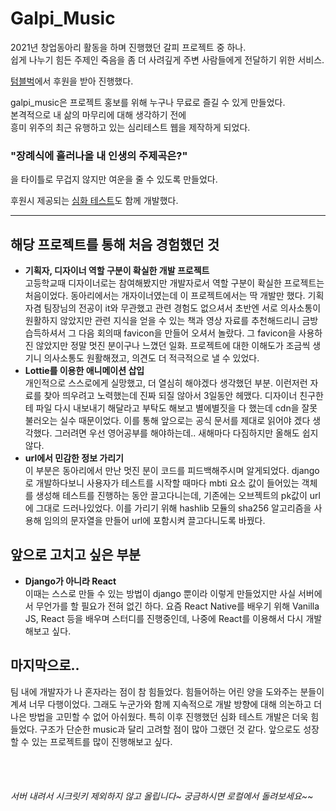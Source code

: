 Galpi_Music
===========

2021년 창업동아리 활동을 하며 진행했던 갈피 프로젝트 중 하나.   
쉽게 나누기 힘든 주제인 죽음을 좀 더 사려깊게 주변 사람들에게 전달하기 위한 서비스.   

[텀블벅](https://tumblbug.com/galpi_me)에서 후원을 받아 진행했다.   

galpi_music은 프로젝트 홍보를 위해 누구나 무료로 즐길 수 있게 만들었다.   
본격적으로 내 삶의 마무리에 대해 생각하기 전에   
흥미 위주의 최근 유행하고 있는 심리테스트 웹을 제작하게 되었다.   
### "장례식에 흘러나올 내 인생의 주제곡은?"   
을 타이틀로 무겁지 않지만 여운을 줄 수 있도록 만들었다.   
   
후원시 제공되는 [심화 테스트](https://github.com/jeongkite/Galpi_Talk)도 함께 개발했다.    
   
   ***
   
## 해당 프로젝트를 통해 처음 경험했던 것   
- **기획자, 디자이너 역할 구분이 확실한 개발 프로젝트**   
  고등학교때 디자이너로는 참여해봤지만 개발자로서 역할 구분이 확실한 프로젝트는 처음이었다.
  동아리에서는 개자이너였는데 이 프로젝트에서는 딱 개발만 했다. 기획자겸 팀장님의 전공이 it와 무관했고 관련 경험도 없으셔서 초반엔 서로 의사소통이 원활하지 않았지만 관련 지식을 얻을 수 있는 책과 영상 자료를 추천해드리니 금방 습득하셔서 그 다음 회의때 favicon을 만들어 오셔서 놀랐다. 그 favicon을 사용하진 않았지만 정말 멋진 분이구나 느꼈던 일화. 프로젝트에 대한 이해도가 조금씩 생기니 의사소통도 원활해졌고, 의견도 더 적극적으로 낼 수 있었다.
- **Lottie를 이용한 애니메이션 삽입**   
  개인적으로 스스로에게 실망했고, 더 열심히 해야겠다 생각했던 부분. 이런저런 자료를 찾아 띄우려고 노력했는데 진짜 되질 않아서 3일동안 헤맸다. 디자이너 친구한테 파일 다시 내보내기 해달라고 부탁도 해보고 별에별짓을 다 했는데 cdn을 잘못 불러오는 실수 때문이었다. 이를 통해 앞으로는 공식 문서를 제대로 읽어야 겠다 생각했다. 그러려면 우선 영어공부를 해야하는데.. 새해마다 다짐하지만 올해도 쉽지 않다.
- **url에서 민감한 정보 가리기**   
   이 부분은 동아리에서 만난 멋진 분이 코드를 피드백해주시며 알게되었다. django로 개발하다보니 사용자가 테스트를 시작할 때마다 mbti 요소 값이 들어있는 객체를 생성해 테스트를 진행하는 동안 끌고다니는데, 기존에는 오브젝트의 pk값이 url에 그대로 드러나있었다. 이를 가리기 위해 hashlib 모듈의 sha256 알고리즘을 사용해 임의의 문자열을 만들어 url에 포함시켜 끌고다니도록 바꿨다.
   
## 앞으로 고치고 싶은 부분
- **Django가 아니라 React**   
  이때는 스스로 만들 수 있는 방법이 django 뿐이라 이렇게 만들었지만 사실 서버에서 무언가를 할 필요가 전혀 없긴 하다. 요즘 React Native를 배우기 위해 Vanilla JS, React 등을 배우며 스터디를 진행중인데, 나중에 React를 이용해서 다시 개발해보고 싶다.   
  
## 마지막으로..
팀 내에 개발자가 나 혼자라는 점이 참 힘들었다. 힘들어하는 어린 양을 도와주는 분들이 계셔 너무 다행이었다. 그래도 누군가와 함께 지속적으로 개발 방향에 대해 의논하고 더 나은 방법을 고민할 수 없어 아쉬웠다. 특히 이후 진행했던 심화 테스트 개발은 더욱 힘들었다. 구조가 단순한 music과 달리 고려할 점이 많아 그랬던 것 같다. 앞으로도 성장할 수 있는 프로젝트를 많이 진행해보고 싶다.
   
   
   <br>
   <br>
   
###### 서버 내려서 시크릿키 제외하지 않고 올립니다~ 궁금하시면 로컬에서 돌려보세요~~
